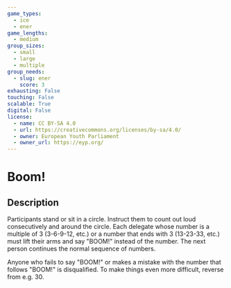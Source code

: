 ```yaml
---
game_types:
  - ice
  - ener
game_lengths:
  - medium
group_sizes:
  - small
  - large
  - multiple
group_needs:
  - slug: ener
    score: 3
exhausting: False
touching: False
scalable: True
digital: False
license:
  - name: CC BY-SA 4.0
  - url: https://creativecommons.org/licenses/by-sa/4.0/
  - owner: European Youth Parliament
  - owner_url: https://eyp.org/
---
```

# Boom!

## Description
Participants stand or sit in a circle. Instruct them to count out loud consecutively and around the circle. Each delegate whose number is a multiple of 3 (3-6-9-12, etc.) or a number that ends with 3 (13-23-33, etc.) must lift their arms and say "BOOM!" instead of the number. The next person continues the normal sequence of numbers.

Anyone who fails to say "BOOM!" or makes a mistake with the number that
follows "BOOM!" is disqualified. To make things even more difficult, reverse from e.g. 30.
